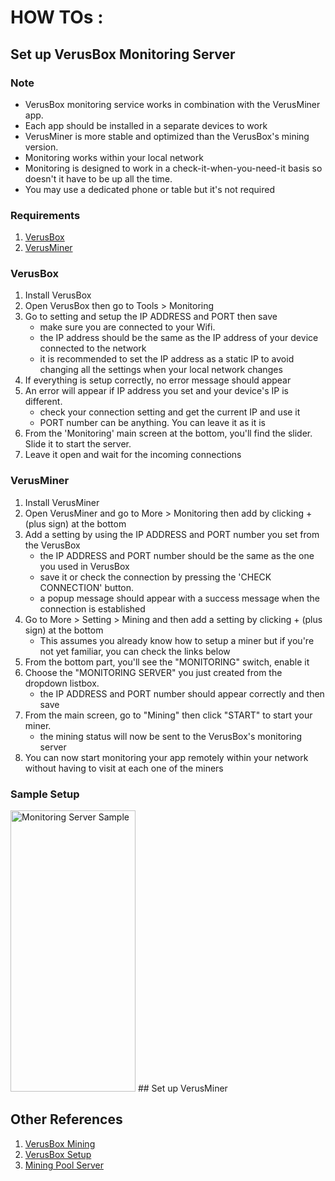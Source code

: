 # HOW TOs :
## Set up VerusBox Monitoring Server

### Note
- VerusBox monitoring service works in combination with the VerusMiner app.
- Each app should be installed in a separate devices to work
- VerusMiner is more stable and optimized than the VerusBox's mining version.
- Monitoring works within your local network
- Monitoring is designed to work in a check-it-when-you-need-it basis so doesn't it have to be up all the time.
- You may use a dedicated phone or table but it's not required

### Requirements
1. [VerusBox](https://play.google.com/store/apps/details?id=com.pangzlab.verus_box&gl=US)
2. [VerusMiner](https://play.google.com/store/apps/details?id=com.pangzlab.verus_miner&gl=US)

### VerusBox
1. Install VerusBox
2. Open VerusBox then go to Tools > Monitoring
3. Go to setting and setup the IP ADDRESS and PORT then save
    - make sure you are connected to your Wifi.
    - the IP address should be the same as the IP address of your device connected to the network
    - it is recommended to set the IP address as a static IP to avoid changing all the settings when your local network changes
4. If everything is setup correctly, no error message should appear
5. An error will appear if IP address you set and your device's IP is different.
    - check your connection setting and get the current IP and use it
    - PORT number can be anything. You can leave it as it is
6. From the 'Monitoring' main screen at the bottom, you'll find the slider. Slide it to start the server.
7. Leave it open and wait for the incoming connections


### VerusMiner
1. Install VerusMiner
2. Open VerusMiner and go to More > Monitoring then add by clicking + (plus sign) at the bottom
3. Add a setting by using the IP ADDRESS and PORT number you set from the VerusBox
    - the IP ADDRESS and PORT number should be the same as the one you used in VerusBox
    - save it or check the connection by pressing the 'CHECK CONNECTION' button.
    - a popup message should appear with a success message when the connection is established
4. Go to More > Setting > Mining and then add a setting by clicking + (plus sign) at the bottom
    - This assumes you already know how to setup a miner but if you're not yet familiar, you can check the links below
5. From the bottom part, you'll see the "MONITORING" switch, enable it
6. Choose the "MONITORING SERVER" you just created from the dropdown listbox.
    - the IP ADDRESS and PORT number should appear correctly and then save
7. From the main screen, go to "Mining" then click "START" to start your miner.
    - the mining status will now be sent to the VerusBox's monitoring server
8. You can now start monitoring your app remotely within your network without having to visit at each one of the miners

### Sample Setup
<img src="https://github.com/pangz-lab/verus_box-release/blob/feature/help-page/help_assets/img/setup_monitoring.gif" alt="Monitoring Server Sample" height="450" width="200"/>
## Set up VerusMiner

## Other References
1. [VerusBox Mining](https://youtu.be/7M8Bwz52d7A)
2. [VerusBox Setup](https://youtu.be/Uq97hCHUYwA)
3. [Mining Pool Server](https://youtu.be/CF5O-revXIE)